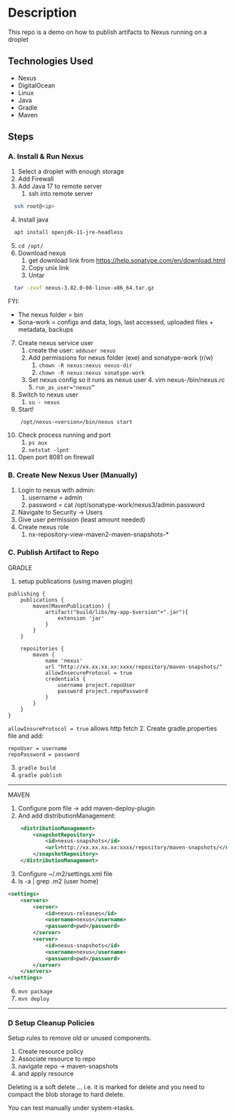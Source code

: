 # Description
This repo is a demo on how to publish artifacts to Nexus running on a droplet

## Technologies Used
- Nexus
- DigitalOcean
- Linux
- Java
- Gradle
- Maven

## Steps
### A. Install & Run Nexus

1. Select a droplet with enough storage
2. Add Firewall
3. Add Java 17 to remote server 
   1. ssh into remote server
  ```sh
    ssh root@<ip>
  ```
4. Install java
  ```sh 
    apt install openjdk-11-jre-headless 
  ```
5. ```cd /opt/```
6. Download nexus 
   1. get download link from https://help.sonatype.com/en/download.html
   2. Copy unix link 
   3. Untar
```sh 
  tar -zxvf nexus-3.82.0-08-linux-x86_64.tar.gz
```
FYI: 
- The nexus folder = bin
- Sona-work = configs and data, logs, last accessed, uploaded files + metadata, backups
7. Create nexus service user
   1.   create the user: ```adduser nexus```
   2. Add permissions for nexus folder (exe) and sonatype-work (r/w)
      1. ```chown -R nexus:nexus nexus-dir```
      2. ```chown -R nexus:nexus sonatype-work```
   3. Set nexus config so it runs as nexus user
      4. vim nexus-<version>/bin/nexus.rc
      5. ```run_as_user="nexus”```
8. Switch to nexus user
   1. ```su - nexus```
9. Start!
```shell
    /opt/nexus-<version>/bin/nexus start
```  
10. Check process running and port
    1. ```ps aux```
    2. ```netstat -lpnt```
11. Open port 8081 on firewall

### B. Create New Nexus User (Manually)
1. Login to nexus with admin:
   1. username = admin
   2. password = cat /opt/sonatype-work/nexus3/admin.password
2. Navigate to Security -> Users
3. Give user permission (least amount needed)
4. Create nexus role
   1. nx-repository-view-maven2-maven-snapshots-*


### C. Publish Artifact to Repo
GRADLE
1.  setup publications (using maven plugin)
``` 
publishing {
    publications {
        maven(MavenPublication) {
            artifact("build/libs/my-app-$version"+".jar"){
                extension 'jar'
            }
        }
    }

    repositories {
        maven {
            name 'nexus'
            url "http://xx.xx.xx.xx:xxxx/repository/maven-snapshots/" 
            allowInsecureProtocol = true
            credentials {
                username project.repoUser
                password project.repoPassword
            }
        }
    }
}
```
```allowInsureProtocol = true``` allows http fetch
2. Create gradle.properties file and add:
```
repoUser = username
repoPassword = password
```
3. ```gradle build```
4. ```gradle publish ```

---
MAVEN
1. Configure pom file -> add maven-deploy-plugin
2. And add distributionManagement:
```xml
    <distributionManagement>
        <snapshotRepository>
            <id>nexus-snapshots</id>
            <url>http://xx.xx.xx.xx:xxxx/repository/maven-snapshots/</url>
        </snapshotRepository>
    </distributionManagement>
```
3. Configure ~/.m2/settings.xml file
5. ls -a | grep .m2 (user home)
```xml
<settings>
    <servers>
        <server>
            <id>nexus-releases</id>
            <username>nexus</username>
            <password>pwd</password>
        </server>
        <server>
            <id>nexus-snapshots</id>
            <username>nexus</username>
            <password>pwd</password>
        </server>
    </servers>
</settings>
```
6. ```mvn package```
7. ```mvn deploy```
-----
### D Setup Cleanup Policies
Setup rules to remove old or unused components.
1. Create resource policy
2. Associate resource to repo
3. navigate repo -> maven-snapshots
4. and apply resource

Deleting is a soft delete ... i.e. it is marked for delete and you need to compact the blob storage to hard delete.

You can test manually under system->tasks.

